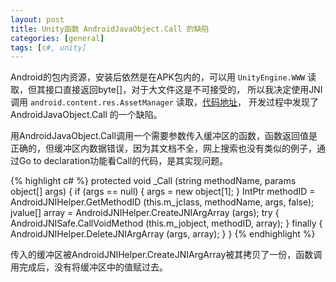 ```yaml
---
layout: post
title: Unity函数 AndroidJavaObject.Call 的缺陷
categories: [general]
tags: [c#, unity]
---
```


Android的包内资源，安装后依然是在APK包内的，可以用 `UnityEngine.WWW` 读取，但其接口直接返回byte[]，对于大文件这是不可接受的，
所以我决定使用JNI调用  `android.content.res.AssetManager` 读取，[代码地址](https://github.com/dpull/UnityUtils/blob/master/AndroidAssetStream.cs)，
开发过程中发现了AndroidJavaObject.Call 的一个缺陷。

用AndroidJavaObject.Call调用一个需要参数传入缓冲区的函数，函数返回值是正确的，但缓冲区内数据错误，因为其文档不全，网上搜索也没有类似的例子，通过Go to declaration功能看Call的代码，是其实现问题。

{% highlight c# %}
protected void _Call (string methodName, params object[] args)
{
	if (args == null)
	{
		args = new object[1];
	}
	IntPtr methodID = AndroidJNIHelper.GetMethodID (this.m_jclass, methodName, args, false);
	jvalue[] array = AndroidJNIHelper.CreateJNIArgArray (args);
	try
	{
		AndroidJNISafe.CallVoidMethod (this.m_jobject, methodID, array);
	}
	finally
	{
		AndroidJNIHelper.DeleteJNIArgArray (args, array);
	}
}
{% endhighlight %}

传入的缓冲区被AndroidJNIHelper.CreateJNIArgArray被其拷贝了一份，函数调用完成后，没有将缓冲区中的值赋过去。

